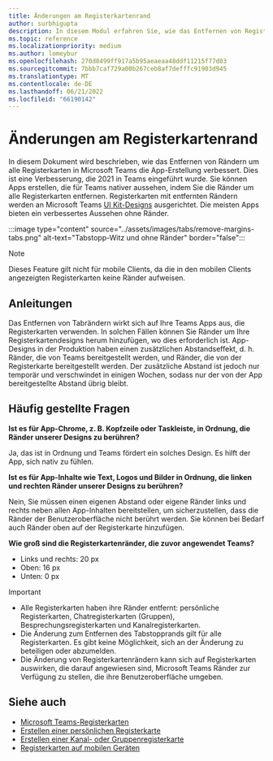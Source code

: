 ```yaml
---
title: Änderungen am Registerkartenrand
author: surbhigupta
description: In diesem Modul erfahren Sie, wie das Entfernen von Registerkartenrändern die App-Erstellung verbessert.
ms.topic: reference
ms.localizationpriority: medium
ms.author: lomeybur
ms.openlocfilehash: 270d8499ff917a5b95aeaeaa48ddf11215f77d03
ms.sourcegitcommit: 7bbb7caf729a00b267ceb8af7defffc91903d945
ms.translationtype: MT
ms.contentlocale: de-DE
ms.lasthandoff: 06/21/2022
ms.locfileid: "66190142"
---
```

# <a name="tab-margin-changes"></a>Änderungen am Registerkartenrand

In diesem Dokument wird beschrieben, wie das Entfernen von Rändern um alle Registerkarten in Microsoft Teams die App-Erstellung verbessert. Dies ist eine Verbesserung, die 2021 in Teams eingeführt wurde.
Sie können Apps erstellen, die für Teams nativer aussehen, indem Sie die Ränder um alle Registerkarten entfernen. Registerkarten mit entfernten Rändern werden an Microsoft Teams [UI Kit-Designs](~/tabs/design/tabs.md) ausgerichtet. Die meisten Apps bieten ein verbessertes Aussehen ohne Ränder.

:::image type="content" source="../assets/images/tabs/remove-margins-tabs.png" alt-text="Tabstopp-Witz und ohne Ränder" border="false":::

> [!NOTE]
> Dieses Feature gilt nicht für mobile Clients, da die in den mobilen Clients angezeigten Registerkarten keine Ränder aufweisen.

## <a name="guidelines"></a>Anleitungen

Das Entfernen von Tabrändern wirkt sich auf Ihre Teams Apps aus, die Registerkarten verwenden. In solchen Fällen können Sie Ränder um Ihre Registerkartendesigns herum hinzufügen, wo dies erforderlich ist. App-Designs in der Produktion haben einen zusätzlichen Abstandseffekt, d. h. Ränder, die von Teams bereitgestellt werden, und Ränder, die von der Registerkarte bereitgestellt werden. Der zusätzliche Abstand ist jedoch nur temporär und verschwindet in einigen Wochen, sodass nur der von der App bereitgestellte Abstand übrig bleibt.

## <a name="faq"></a>Häufig gestellte Fragen

**Ist es für App-Chrome, z. B. Kopfzeile oder Taskleiste, in Ordnung, die Ränder unserer Designs zu berühren?**

Ja, das ist in Ordnung und Teams fördert ein solches Design. Es hilft der App, sich nativ zu fühlen.

**Ist es für App-Inhalte wie Text, Logos und Bilder in Ordnung, die linken und rechten Ränder unserer Designs zu berühren?**

Nein, Sie müssen einen eigenen Abstand oder eigene Ränder links und rechts neben allen App-Inhalten bereitstellen, um sicherzustellen, dass die Ränder der Benutzeroberfläche nicht berührt werden. Sie können bei Bedarf auch Ränder oben auf der Registerkarte hinzufügen.

**Wie groß sind die Registerkartenränder, die zuvor angewendet Teams?**

* Links und rechts: 20 px
* Oben: 16 px
* Unten: 0 px

> [!IMPORTANT]
>
> * Alle Registerkarten haben ihre Ränder entfernt: persönliche Registerkarten, Chatregisterkarten (Gruppen), Besprechungsregisterkarten und Kanalregisterkarten.
> * Die Änderung zum Entfernen des Tabstopprands gilt für alle Registerkarten. Es gibt keine Möglichkeit, sich an der Änderung zu beteiligen oder abzumelden.
> * Die Änderung von Registerkartenrändern kann sich auf Registerkarten auswirken, die darauf angewiesen sind, Microsoft Teams Ränder zur Verfügung zu stellen, die ihre Benutzeroberfläche umgeben.

## <a name="see-also"></a>Siehe auch

* [Microsoft Teams-Registerkarten](~/tabs/what-are-tabs.md)
* [Erstellen einer persönlichen Registerkarte](~/tabs/how-to/create-personal-tab.md)
* [Erstellen einer Kanal- oder Gruppenregisterkarte](~/tabs/how-to/create-channel-group-tab.md)
* [Registerkarten auf mobilen Geräten](~/tabs/design/tabs-mobile.md)

